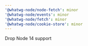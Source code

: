 ```yaml
---
'@whatwg-node/node-fetch': minor
'@whatwg-node/events': minor
'@whatwg-node/fetch': minor
'@whatwg-node/cookie-store': minor
---
```


Drop Node 14 support
